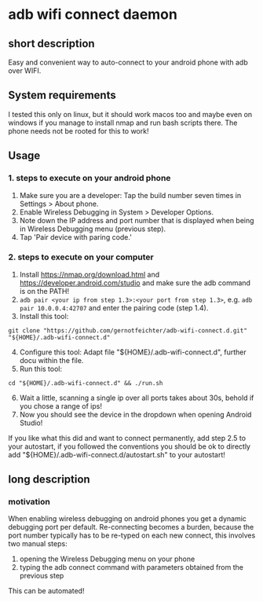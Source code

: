 # adb wifi connect daemon

## short description
Easy and convenient way to auto-connect to your android phone with adb over WIFI.

## System requirements
I tested this only on linux, but it should work macos too and maybe even on windows if you manage to install nmap and run bash scripts there.
The phone needs not be rooted for this to work!

## Usage

### 1. steps to execute on your android phone
1. Make sure you are a developer: Tap the build number seven times in Settings > About phone.
2. Enable Wireless Debugging in System > Developer Options.
3. Note down the IP address and port number that is displayed when being in Wireless Debugging menu (previous step).
4. Tap 'Pair device with paring code.'

### 2. steps to execute on your computer
1. Install https://nmap.org/download.html and https://developer.android.com/studio and make sure the adb command is on the PATH!
2. `adb pair <your ip from step 1.3>:<your port from step 1.3>`, e.g. `adb pair 10.0.0.4:42707` and enter the pairing code (step 1.4).
3. Install this tool:
```shell script
git clone "https://github.com/gernotfeichter/adb-wifi-connect.d.git" "${HOME}/.adb-wifi-connect.d"
```
4. Configure this tool: Adapt file "${HOME}/.adb-wifi-connect.d", further docu within the file.
5. Run this tool: 
```shell script
cd "${HOME}/.adb-wifi-connect.d" && ./run.sh
```
6. Wait a little, scanning a single ip over all ports takes about 30s, behold if you chose a range of ips!
7. Now you should see the device in the dropdown when opening Android Studio!

If you like what this did and want to connect permanently, add step 2.5 to your autostart, if you followed the conventions you should be ok to directly add "${HOME}/.adb-wifi-connect.d/autostart.sh" to your autostart!

## long description

### motivation
When enabling wireless debugging on android phones you get a dynamic debugging port per default.
Re-connecting becomes a burden, because the port number typically has to be re-typed on each new connect, this involves two manual steps:
1. opening the Wireless Debugging menu on your phone
2. typing the adb connect command with parameters obtained from the previous step

This can be automated!
